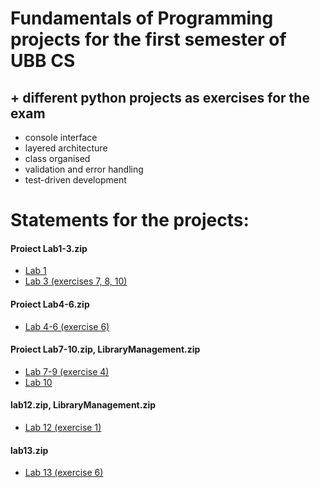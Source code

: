 # Fundamentals of Programming projects for the first semester of UBB CS
## + different python projects as exercises for the exam
- console interface
- layered architecture
- class organised
- validation and error handling
- test-driven development

# Statements for the projects:

<h4>Proiect Lab1-3.zip</h4>
<ul>
  <li><a href=https://www.cs.ubbcluj.ro/~istvanc/fp/lab/Lab1.pdf>Lab 1</a></li>
  <li><a href=https://www.cs.ubbcluj.ro/~istvanc/fp/lab/Lab3.pdf>Lab 3 (exercises 7, 8, 10)</a></li>
</ul> 

<h4>Proiect Lab4-6.zip</h4>
<ul>
  <li><a href=https://www.cs.ubbcluj.ro/~istvanc/fp/lab/Lab4-6.pdf>Lab 4-6 (exercise 6)</a></li>
</ul> 

<h4>Proiect Lab7-10.zip, LibraryManagement.zip</h4>
<ul>
  <li><a href=https://www.cs.ubbcluj.ro/~istvanc/fp/lab/Lab7-9.pdf>Lab 7-9 (exercise 4)</a></li>
  <li><a href=https://www.cs.ubbcluj.ro/~istvanc/fp/lab/Lab10.pdf>Lab 10</a></li>
</ul> 

<h4>lab12.zip, LibraryManagement.zip</h4>
<ul>
  <li><a href=https://www.cs.ubbcluj.ro/~istvanc/fp/lab/Lab12.pdf>Lab 12 (exercise 1)</a></li>
</ul> 

<h4>lab13.zip</h4>
<ul>
  <li><a href=https://www.cs.ubbcluj.ro/~istvanc/fp/lab/Lab13.pdf>Lab 13 (exercise 6)</a></li>
</ul> 
